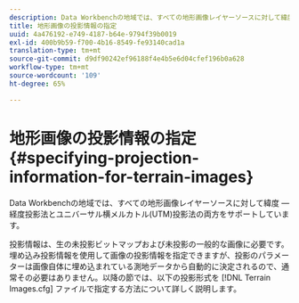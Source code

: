 ```yaml
---
description: Data Workbenchの地域では、すべての地形画像レイヤーソースに対して緯度 — 経度投影法とユニバーサル横メルカトル(UTM)投影法の両方をサポートしています。
title: 地形画像の投影情報の指定
uuid: 4a476192-e749-4187-b64e-9794f39b0019
exl-id: 400b9b59-f700-4b16-8549-fe93140cad1a
translation-type: tm+mt
source-git-commit: d9df90242ef96188f4e4b5e6d04cfef196b0a628
workflow-type: tm+mt
source-wordcount: '109'
ht-degree: 65%

---
```


# 地形画像の投影情報の指定{#specifying-projection-information-for-terrain-images}

Data Workbenchの地域では、すべての地形画像レイヤーソースに対して緯度 — 経度投影法とユニバーサル横メルカトル(UTM)投影法の両方をサポートしています。

投影情報は、生の未投影ビットマップおよび未投影の一般的な画像に必要です。埋め込み投影情報を使用して画像の投影情報を指定できますが、投影のパラメーターは画像自体に埋め込まれている測地データから自動的に決定されるので、通常その必要はありません。以降の節では、以下の投影形式を [!DNL Terrain Images.cfg] ファイルで指定する方法について詳しく説明します。

